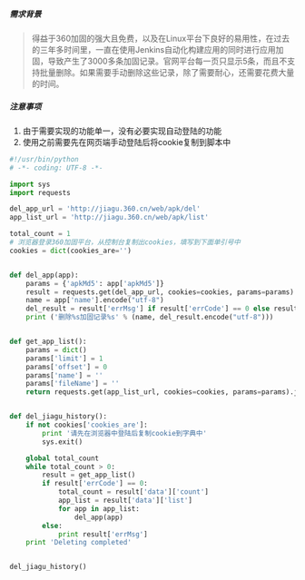 ##### 需求背景
> 得益于360加固的强大且免费，以及在Linux平台下良好的易用性，在过去的三年多时间里，一直在使用Jenkins自动化构建应用的同时进行应用加固，导致产生了3000多条加固记录。官网平台每一页只显示5条，而且不支持批量删除。如果需要手动删除这些记录，除了需要耐心，还需要花费大量的时间。

##### 注意事项
1. 由于需要实现的功能单一，没有必要实现自动登陆的功能
2. 使用之前需要先在网页端手动登陆后将cookie复制到脚本中

```python
#!/usr/bin/python
# -*- coding: UTF-8 -*-

import sys
import requests

del_app_url = 'http://jiagu.360.cn/web/apk/del'
app_list_url = 'http://jiagu.360.cn/web/apk/list'

total_count = 1
# 浏览器登录360加固平台，从控制台复制出cookies，填写到下面单引号中
cookies = dict(cookies_are='')


def del_app(app):
    params = {'apkMd5': app['apkMd5']}
    result = requests.get(del_app_url, cookies=cookies, params=params).json()
    name = app['name'].encode("utf-8")
    del_result = result['errMsg'] if result['errCode'] == 0 else result['data']
    print ('删除%s加固记录%s' % (name, del_result.encode("utf-8")))


def get_app_list():
    params = dict()
    params['limit'] = 1
    params['offset'] = 0
    params['name'] = ''
    params['fileName'] = ''
    return requests.get(app_list_url, cookies=cookies, params=params).json()


def del_jiagu_history():
    if not cookies['cookies_are']:
        print '请先在浏览器中登陆后复制cookie到字典中'
        sys.exit()

    global total_count
    while total_count > 0:
        result = get_app_list()
        if result['errCode'] == 0:
            total_count = result['data']['count']
            app_list = result['data']['list']
            for app in app_list:
                del_app(app)
        else:
            print result['errMsg']
    print 'Deleting completed'


del_jiagu_history()
```
